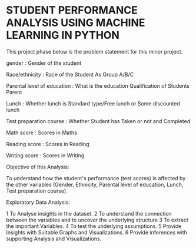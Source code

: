 # STUDENT PERFORMANCE ANALYSIS USING MACHINE LEARNING IN PYTHON

This project phase below is the problem statement for this minor project.

gender : Gender of the student 

Race/ethnicity : Race of the Student As Group A/B/C 

Parental level of education : What is the education Qualification of Students Parent 

Lunch : Whether lunch is Standard type/Free lunch or Some discounted lunch 

Test preparation course : Whether Student has Taken or not and Completed 

Math score : Scores in Maths 

Reading score : Scores in Reading 

Writing score : Scores in Writing




Objective of this Analysis: 

To understand how the student's performance (test scores) is affected by the other variables (Gender, Ethnicity, Parental level of education, Lunch, Test preparation course).




Exploratory Data Analysis:

 1 To Analyse insights in the dataset.
 2 To understand the connection between the variables and to uncover the underlying structure
 3 To extract the important Variables.
 4 To test the underlying assumptions.
 5 Provide Insights with Suitable Graphs and Visualizations.
 6 Provide inferences with supporting Analysis and Visualizations.
